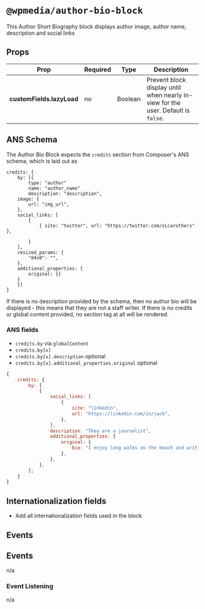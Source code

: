 # `@wpmedia/author-bio-block`

This Author Short Biography block displays author image, author name, description and social links

## Props

| **Prop**                  | **Required** | **Type** | **Description**                                                                   |
| ------------------------- | ------------ | -------- | --------------------------------------------------------------------------------- |
| **customFields.lazyLoad** | no           | Boolean  | Prevent block display until when nearly in-view for the user. Default is `false`. |

## ANS Schema

The Author Bio Block expects the `credits` section from Composer's ANS schema, which is laid out as

```
credits: {
    by: [{
		type: "author"
        name: "author_name"
        description: "description",
	image: {
		url: "img_url",
	},
	social_links: [
		{
			{ site: "twitter", url: "https://twitter.com/sLcarothers" },

		}
	],
	resized_params: {
		"84x0": "",
	},
	additional_properties: {
		original: {}
	}
    }]
}
```

If there is no description provided by the schema, then no author bio will be displayed - this means that they are not a staff writer. If there is no credits or global content provided, no section tag at all will be rendered.

### ANS fields

- `credits.by` via `globalContent`
- `credits.by[x]`
- `credits.by[x].description` optional
- `credits.by[x].additional_properties.original` optional

```js
{
	credits: {
		by: [
			{
				social_links: [
					{
						site: "linkedin",
						url: "https://linkedin.com/in/jack",
					},
				],
				description: "They are a journalist",
				additional_properties: {
					original: {
						bio: "I enjoy long walks on the beach and writing journalism",
					},
				},
			},
		];
	}
}
```

## Internationalization fields

- Add all internationalization fields used in the block

## Events

## Events

n/a

### Event Listening

n/a
